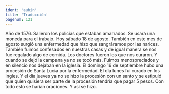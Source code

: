 ```yaml
---
ident: 'aubin'
title: 'Traducción'
pagenum: 121
---
```

Año de 1576.
Salieron los policías que estaban amarrados. Se usará una moneda para el trabajo. Hoy sábado 18 de agosto. También en este mes de agosto surgió una enfermedad que hizo que sangráramos por las narices. También fuimos confesados en nuestras casas y de igual manera se nos fue regalado algo de comida. Los doctores fueron los que nos curaron. Y cuando se dejó la campana ya no se tocó más. Fuimos menospreciados y en silencio nos dejaban en la iglesia.
El domingo 16 de septiembre hubo una procesión de Santa Lucía por la enfermedad. El día lunes fui curado en los ingles. Y el día jueves ya no se hizo la procesión con un santo y se estipuló que quien quisiera ser parte de la procesión tendría que pagar 5 pesos. Con todo esto se harían oraciones. Y así se hizo.

